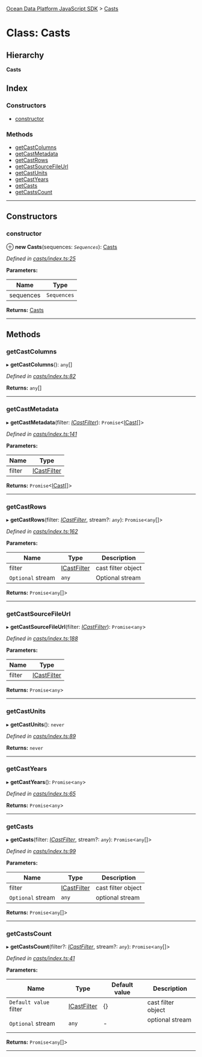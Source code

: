 [Ocean Data Platform JavaScript SDK](../README.md) > [Casts](../classes/casts.md)

# Class: Casts

## Hierarchy

**Casts**

## Index

### Constructors

* [constructor](casts.md#constructor)

### Methods

* [getCastColumns](casts.md#getcastcolumns)
* [getCastMetadata](casts.md#getcastmetadata)
* [getCastRows](casts.md#getcastrows)
* [getCastSourceFileUrl](casts.md#getcastsourcefileurl)
* [getCastUnits](casts.md#getcastunits)
* [getCastYears](casts.md#getcastyears)
* [getCasts](casts.md#getcasts)
* [getCastsCount](casts.md#getcastscount)

---

## Constructors

<a id="constructor"></a>

###  constructor

⊕ **new Casts**(sequences: *`Sequences`*): [Casts](casts.md)

*Defined in [casts/index.ts:25](https://github.com/C4IROcean/ODP-sdk-js/blob/cbd469b/source/casts/index.ts#L25)*

**Parameters:**

| Name | Type |
| ------ | ------ |
| sequences | `Sequences` |

**Returns:** [Casts](casts.md)

___

## Methods

<a id="getcastcolumns"></a>

###  getCastColumns

▸ **getCastColumns**(): `any`[]

*Defined in [casts/index.ts:82](https://github.com/C4IROcean/ODP-sdk-js/blob/cbd469b/source/casts/index.ts#L82)*

**Returns:** `any`[]

___
<a id="getcastmetadata"></a>

###  getCastMetadata

▸ **getCastMetadata**(filter: *[ICastFilter](../interfaces/icastfilter.md)*): `Promise`<[ICast](../interfaces/icast.md)[]>

*Defined in [casts/index.ts:141](https://github.com/C4IROcean/ODP-sdk-js/blob/cbd469b/source/casts/index.ts#L141)*

**Parameters:**

| Name | Type |
| ------ | ------ |
| filter | [ICastFilter](../interfaces/icastfilter.md) |

**Returns:** `Promise`<[ICast](../interfaces/icast.md)[]>

___
<a id="getcastrows"></a>

###  getCastRows

▸ **getCastRows**(filter: *[ICastFilter](../interfaces/icastfilter.md)*, stream?: *`any`*): `Promise`<`any`[]>

*Defined in [casts/index.ts:162](https://github.com/C4IROcean/ODP-sdk-js/blob/cbd469b/source/casts/index.ts#L162)*

**Parameters:**

| Name | Type | Description |
| ------ | ------ | ------ |
| filter | [ICastFilter](../interfaces/icastfilter.md) |  cast filter object |
| `Optional` stream | `any` |  Optional stream |

**Returns:** `Promise`<`any`[]>

___
<a id="getcastsourcefileurl"></a>

###  getCastSourceFileUrl

▸ **getCastSourceFileUrl**(filter: *[ICastFilter](../interfaces/icastfilter.md)*): `Promise`<`any`>

*Defined in [casts/index.ts:188](https://github.com/C4IROcean/ODP-sdk-js/blob/cbd469b/source/casts/index.ts#L188)*

**Parameters:**

| Name | Type |
| ------ | ------ |
| filter | [ICastFilter](../interfaces/icastfilter.md) |

**Returns:** `Promise`<`any`>

___
<a id="getcastunits"></a>

###  getCastUnits

▸ **getCastUnits**(): `never`

*Defined in [casts/index.ts:89](https://github.com/C4IROcean/ODP-sdk-js/blob/cbd469b/source/casts/index.ts#L89)*

**Returns:** `never`

___
<a id="getcastyears"></a>

###  getCastYears

▸ **getCastYears**(): `Promise`<`any`>

*Defined in [casts/index.ts:65](https://github.com/C4IROcean/ODP-sdk-js/blob/cbd469b/source/casts/index.ts#L65)*

**Returns:** `Promise`<`any`>

___
<a id="getcasts"></a>

###  getCasts

▸ **getCasts**(filter: *[ICastFilter](../interfaces/icastfilter.md)*, stream?: *`any`*): `Promise`<`any`[]>

*Defined in [casts/index.ts:99](https://github.com/C4IROcean/ODP-sdk-js/blob/cbd469b/source/casts/index.ts#L99)*

**Parameters:**

| Name | Type | Description |
| ------ | ------ | ------ |
| filter | [ICastFilter](../interfaces/icastfilter.md) |  cast filter object |
| `Optional` stream | `any` |  optional stream |

**Returns:** `Promise`<`any`[]>

___
<a id="getcastscount"></a>

###  getCastsCount

▸ **getCastsCount**(filter?: *[ICastFilter](../interfaces/icastfilter.md)*, stream?: *`any`*): `Promise`<`any`[]>

*Defined in [casts/index.ts:41](https://github.com/C4IROcean/ODP-sdk-js/blob/cbd469b/source/casts/index.ts#L41)*

**Parameters:**

| Name | Type | Default value | Description |
| ------ | ------ | ------ | ------ |
| `Default value` filter | [ICastFilter](../interfaces/icastfilter.md) |  {} |  cast filter object |
| `Optional` stream | `any` | - |  optional stream<br><br> |

**Returns:** `Promise`<`any`[]>

___

